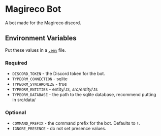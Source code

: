 
# Magireco Bot

A bot made for the Magireco discord.

## Environment Variables

Put these values in a [`.env`](https://www.npmjs.com/package/dotenv) file.

### Required

* `DISCORD_TOKEN` - the Discord token for the bot.
* `TYPEORM_CONNECTION` - sqlite
* `TYPEORM_SYNCHRONIZE` - true
* `TYPEORM_ENTITIES` - entity/*.ts, src/entity/*.ts
* `TYPEORM_DATABASE` - the path to the sqlite database, recommend putting in src/data/
 
### Optional

* `COMMAND_PREFIX` - the command prefix for the bot. Defaults to `!`. 
* `IGNORE_PRESENCE` - do not set presence values.
